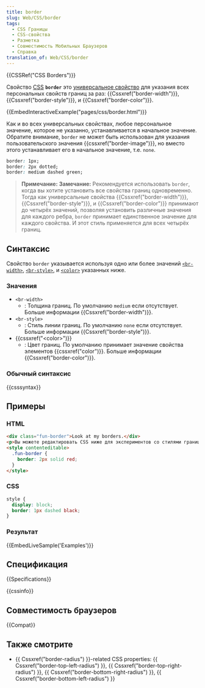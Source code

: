 ```yaml
---
title: border
slug: Web/CSS/border
tags:
  - CSS Границы
  - CSS-свойства
  - Разметка
  - Совместимость Мобильных Браузеров
  - Справка
translation_of: Web/CSS/border
---
```


{{CSSRef("CSS Borders")}}

Свойство [CSS](/ru/docs/CSS) **`border`** это [универсальное свойство](/ru/docs/Web/CSS/Shorthand_properties) для указания всех персональных свойств границ за раз: {{Cssxref("border-width")}}, {{Cssxref("border-style")}}, и {{Cssxref("border-color")}}.

{{EmbedInteractiveExample("pages/css/border.html")}}

Как и во всех универсальных свойствах, любое персональное значение, которое не указанно, устанавливается в начальное значение. Обратите внимание, `border` не может быть использован для указания пользовательского значения {{cssxref("border-image")}}, но вместо этого устанавливает его в начальное значение, т.е. `none`.

```css
border: 1px;
border: 2px dotted;
border: medium dashed green;
```

> **Примечание:** **Замечание:** Рекомендуется использовать `border`, когда вы хотите установить все свойства границ одновременно. Тогда как универсальные свойства {{Cssxref("border-width")}}, {{Cssxref("border-style")}}, и {{Cssxref("border-color")}} принимают до четырёх значений, позволяя установить различные значения для каждого ребра, `border` принимает единственное значение для каждого свойства. И этот стиль применяется для всех четырёх границ.

## Синтаксис

Свойство `border` указывается используя одно или более значений [`<br-width>`](#br-width), [`<br-style>`](#br-style), и [`<color>`](#color) указанных ниже.

### Значения

- `<br-width>`
  - : Толщина границ. По умолчанию `medium` если отсутствует. Больше информации {{Cssxref("border-width")}}.
- `<br-style>`
  - : Стиль линии границ. По умолчанию `none` если отсутствует. Больше информации {{Cssxref("border-style")}}.
- {{cssxref("&lt;color&gt;")}}
  - : Цвет границ. По умолчанию принимает значение свойства элементов {{cssxref("color")}}. Больше информации {{Cssxref("border-color")}}.

### Обычный синтаксис

{{csssyntax}}

## Примеры

### HTML

```html
<div class="fun-border">Look at my borders.</div>
<p>Вы можете редактировать CSS ниже для экспериментов со стилями границ!</p>
<style contenteditable>
  .fun-border {
    border: 2px solid red;
  }
</style>
```

### CSS

```css
style {
  display: block;
  border: 1px dashed black;
}
```

### Результат

{{EmbedLiveSample('Examples')}}

## Спецификация

{{Specifications}}

{{cssinfo}}

## Совместимость браузеров

{{Compat}}

## Также смотрите

- {{ Cssxref("border-radius") }}-related CSS properties: {{ Cssxref("border-top-left-radius") }}, {{ Cssxref("border-top-right-radius") }}, {{ Cssxref("border-bottom-right-radius") }}, {{ Cssxref("border-bottom-left-radius") }}
